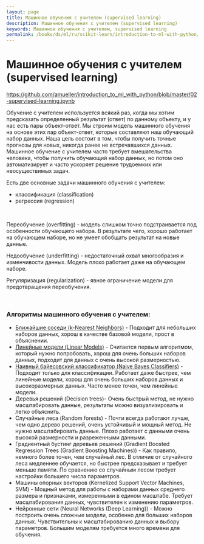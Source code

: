 ```yaml
---
layout: page
title: Машинное обучения с учителем (supervised learning)
description: Машинное обучения с учителем (supervised learning)
keywords: Машинное обучения с учителем, supervised learning
permalink: /books/ds/ml/ru/scikit-learn/introduction-to-ml-with-python/supervised-learning/
---
```


# Машинное обучения с учителем (supervised learning)

https://github.com/amueller/introduction_to_ml_with_python/blob/master/02-supervised-learning.ipynb

Обучение с учителем используется всякий раз, когда мы хотим предсказать определенный результат (ответ) по данному объекту, и у нас есть пары объект-ответ. Мы строим модель машинного обучения на основе этих пар объект-ответ, которые составляют наш обучающий набор данных. Наша цель состоит в том, чтобы получить точные прогнозы для новых, никогда ранее не встречавшихся данных. Машинное обучение с учителем часто требует вмешательства человека, чтобы получить обучающий набор данных, но потом оно автоматизирует и часто ускоряет решение трудоемких или неосуществимых задач.

Есть две основные задачи машинного обучения с учителем:

- классификация (classification)
- регрессия (regression)

<br/>

Переобучение (overfitting) - модель слишком точно подстраивается под особенности обучающего набора. В результате чего, хорошо работает на обучающем наборе, но не умеет обобщать результат на новые данные.

Недообучение (underfitting) - недостаточный охват многообразия и изменчивости данных. Модель плохо работает даже на обучающем наборе.

Регуляризация (regularization) - явное ограничение модели для предотвращения переобучения.

<br/>

### Алгоритмы машинного обучения с учителем:

- <a href="/books/ds/ml/ru/scikit-learn/introduction-to-ml-with-python/supervised-learning/k-nearest-neighbors/">Ближайшие соседи (k-Nearest Neighbors)</a> - Подходит для небольших наборов данных, хорош в качестве базовой модели, прост в объяснении.
- <a href="/books/ds/ml/ru/scikit-learn/introduction-to-ml-with-python/supervised-learning/linear-models/">Линейные модели (Linear Models)</a> - Считается первым алгоритмом, который нужно попробовать, хорош для очень больших наборов данных, подходит для данных с очень высокой размерностью.
- <a href="/books/ds/ml/ru/scikit-learn/introduction-to-ml-with-python/supervised-learning/naive-bayes-classifiers/">Наивный байесовский классификатор (Naive Bayes Classifiers)</a> - Подходит только для классификации. Работает даже быстрее, чем линейные модели, хорош для очень больших наборов данных и высокоразмерных данных. Часто менее точен, чем линейные модели.
- Деревья решений (Decision trees)- Очень быстрый метод, не нужно масштабировать данные, результаты можно визуализировать и легко объяснить.
- Случайные леса (Random forests) - Почти всегда работают лучше, чем одно дерево решений, очень устойчивый и мощный метод. Не нужно масштабировать данные.
  Плохо работает с данными очень высокой размерности и разреженными данными.
- Градиентный бустинг деревьев решений (Gradient Boosted Regression Trees (Gradient Boosting Machines)) - Как правило, немного более точен, чем случайный лес. В отличие от случайного леса медленнее обучается, но быстрее предсказывает и требует меньше памяти. По сравнению со случайным лесом требует настройки большего числа параметров.
- Машины опорных векторов (Kernelized Support Vector Machines, SVM) - Мощный метод для работы с наборами данных среднего размера и признаками, измеренными в едином масштабе.
  Требует масштабирования данных, чувствителен к изменению параметров.
- Нейронные сети (Neural Networks (Deep Learning)) - Можно построить очень сложные модели, особенно для больших наборов данных. Чувствительны к масштабированию данных и выбору параметров. Большим моделям требуется много времени для обучения.

